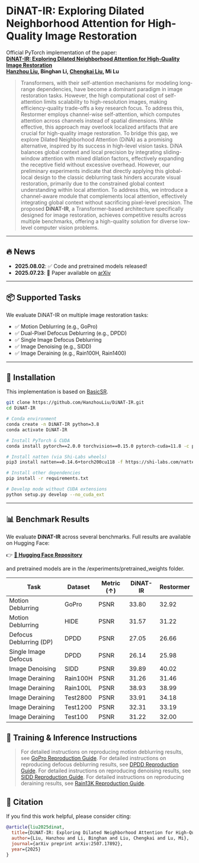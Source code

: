 # DiNAT-IR: Exploring Dilated Neighborhood Attention for High-Quality Image Restoration

Official PyTorch implementation of the paper:  
**[DiNAT-IR: Exploring Dilated Neighborhood Attention for High-Quality Image Restoration](https://arxiv.org/abs/2507.17892)**  
**[Hanzhou Liu](https://hanzhouliu.github.io/), Binghan Li, [Chengkai Liu](https://chengkai-liu.github.io/), Mi Lu**

> Transformers, with their self-attention mechanisms for modeling long-range dependencies, have become a dominant paradigm in image restoration tasks. However, the high computational cost of self-attention limits scalability to high-resolution images, making efficiency-quality trade-offs a key research focus. To address this, Restormer employs channel-wise self-attention, which computes attention across channels instead of spatial dimensions. While effective, this approach may overlook localized artifacts that are crucial for high-quality image restoration. To bridge this gap, we explore Dilated Neighborhood Attention (DiNA) as a promising alternative, inspired by its success in high-level vision tasks. DiNA balances global context and local precision by integrating sliding-window attention with mixed dilation factors, effectively expanding the receptive field without excessive overhead. However, our preliminary experiments indicate that directly applying this global-local design to the classic deblurring task hinders accurate visual restoration, primarily due to the constrained global context understanding within local attention. To address this, we introduce a channel-aware module that complements local attention, effectively integrating global context without sacrificing pixel-level precision. The proposed **DiNAT-IR**, a Transformer-based architecture specifically designed for image restoration, achieves competitive results across multiple benchmarks, offering a high-quality solution for diverse low-level computer vision problems.

---

## 🔥 News

- **2025.08.02**: ✅ Code and pretrained models released!
- **2025.07.23**: 📄 Paper available on [arXiv](https://arxiv.org/abs/2507.17892)

---

## 📦 Supported Tasks

We evaluate DiNAT-IR on multiple image restoration tasks:

- ✅ Motion Deblurring (e.g., GoPro)
- ✅ Dual-Pixel Defocus Deblurring (e.g., DPDD)
- ✅ Single Image Defocus Deblurring
- ✅ Image Denoising (e.g., SIDD)
- ✅ Image Deraining (e.g., Rain100H, Rain1400)

---

## 🧱 Installation

This implementation is based on [BasicSR](https://github.com/xinntao/BasicSR).

```bash
git clone https://github.com/HanzhouLiu/DiNAT-IR.git
cd DiNAT-IR

# Conda environment
conda create -n DiNAT-IR python=3.8
conda activate DiNAT-IR

# Install PyTorch & CUDA
conda install pytorch==2.0.0 torchvision==0.15.0 pytorch-cuda=11.8 -c pytorch -c nvidia

# Install natten (via Shi-Labs wheels)
pip3 install natten==0.14.6+torch200cu118 -f https://shi-labs.com/natten/wheels

# Install other dependencies
pip install -r requirements.txt

# Develop mode without CUDA extensions
python setup.py develop --no_cuda_ext
```
---

## 📊 Benchmark Results

We evaluate **DiNAT-IR** across several benchmarks. Full results are available on Hugging Face:

👉 **[📁 Hugging Face Repository](https://huggingface.co/datasets/HanzhouLiu/DiNAT-IR)**

and pretrained models are in the /experiments/pretrained_weights folder.

| Task                        | Dataset     | Metric (↑) | DiNAT-IR | Restormer |
|-----------------------------|-------------|------------|----------|------------|
| Motion Deblurring           | GoPro       | PSNR       | 33.80    | 32.92      |
| Motion Deblurring           | HIDE        | PSNR       | 31.57    | 31.22      |
| Defocus Deblurring (DP)     | DPDD        | PSNR       | 27.05    | 26.66      |
| Single Image Defocus        | DPDD        | PSNR       | 26.14    | 25.98      |
| Image Denoising             | SIDD        | PSNR       | 39.89    | 40.02      |
| Image Deraining             | Rain100H    | PSNR       | 31.26    | 31.46      |
| Image Deraining             | Rain100L    | PSNR       | 38.93    | 38.99      |
| Image Deraining             | Test2800    | PSNR       | 33.91    | 34.18      |
| Image Deraining             | Test1200    | PSNR       | 32.31    | 33.19      |
| Image Deraining             | Test100     | PSNR       | 31.22    | 32.00      |

## 📖 Training & Inference Instructions

> For detailed instructions on reproducing motion deblurring results, see [GoPro Reproduction Guide](docs/gopro.md).
> For detailed instructions on reproducing defocus deblurring results, see [DPDD Reproduction Guide](docs/gopro.md).
> For detailed instructions on reproducing denoising results, see [SIDD Reproduction Guide](docs/gopro.md).
> For detailed instructions on reproducing deraining results, see [Rain13K Reproduction Guide](docs/gopro.md).

## 📜 Citation

If you find this work helpful, please consider citing:

```bibtex
@article{liu2025dinat,
  title={DiNAT-IR: Exploring Dilated Neighborhood Attention for High-Quality Image Restoration},
  author={Liu, Hanzhou and Li, Binghan and Liu, Chengkai and Lu, Mi},
  journal={arXiv preprint arXiv:2507.17892},
  year={2025}
}
